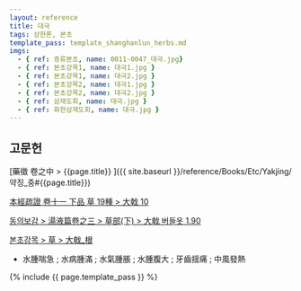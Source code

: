 ```yaml
---
layout: reference
title: 대극
tags: 상한론, 본초
template_pass: template_shanghanlun_herbs.md
imgs:
  - { ref: 증류본초, name: 0011-0047_대극.jpg}
  - { ref: 본초강목1, name: 대극1.jpg }
  - { ref: 본초강목1, name: 대극2.jpg }
  - { ref: 본초강목2, name: 대극1.jpg }
  - { ref: 본초강목2, name: 대극2.jpg }
  - { ref: 삼재도회, name: 대극.jpg }
  - { ref: 화한삼재도회, name: 대극.jpg }
---
```



## 고문헌

[藥徵 卷之中 > {{page.title}} ]({{ site.baseurl }}/reference/Books/Etc/Yakjing/약징_중#{{page.title}})

[本經疏證 卷十一 下品 草 19種 > 大戟 10](https://mediclassics.kr/books/154/volume/11/#content_66)


[동의보감 > 湯液篇卷之三 > 草部(下) >  大戟 버들옷 1.90](https://mediclassics.kr/books/8/volume/22/#content_460)

[본초강목 > 草 > 大戟_根]()

* 水腫喘急 ; 水病腫滿 ; 水氣腫脹 ; 水腫腹大 ; 牙齒揺痛 ; 中風發熱



{% include {{ page.template_pass }} %}
